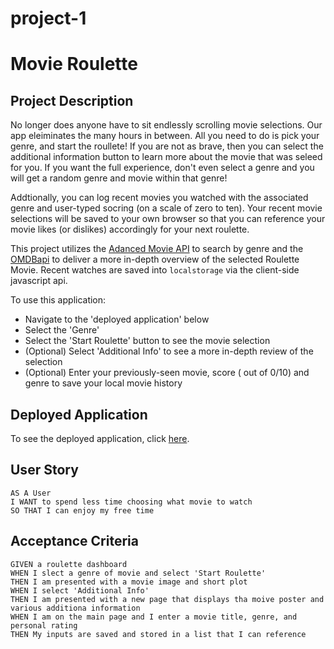 # project-1
# Movie Roulette

## Project Description

No longer does anyone have to sit endlessly scrolling movie selections. Our app eleiminates the many hours in between. All you need to do is pick your genre, and start the roullete! If you are not as brave, then you can select the additional information button to learn more about the movie that was seleed for you. 
If you want the full experience, don't even select a genre and you will get a random genre and movie within that genre!

Addtionally, you can log recent movies you watched with the associated genre and user-typed socring (on a scale of zero to ten). Your recent movie selections will be saved to your own browser so that you can reference your movie likes (or dislikes) accordingly for your next roulette.

This project utilizes the [Adanced Movie API](https://advanced-movie-search.p.rapidapi.com) to search by genre and the [OMDBapi](http://omdapi.com/) to deliver a more in-depth overview of the selected Roulette Movie. Recent watches are saved into `localstorage`  via the client-side javascript api.

To use this application:
* Navigate to the 'deployed application' below
* Select the 'Genre'
* Select the 'Start Roulette' button to see the movie selection
* (Optional) Select 'Additional Info' to see a more in-depth review of the selection
* (Optional) Enter your previously-seen movie, score ( out of 0/10) and genre to save your local movie history

## Deployed Application

To see the deployed application, click [here](https://nflanner.github.io/project-1/).

## User Story

```
AS A User
I WANT to spend less time choosing what movie to watch
SO THAT I can enjoy my free time
```

## Acceptance Criteria

```
GIVEN a roulette dashboard
WHEN I slect a genre of movie and select 'Start Roulette'
THEN I am presented with a movie image and short plot
WHEN I select 'Additional Info'
THEN I am presented with a new page that displays tha moive poster and various additiona information
WHEN I am on the main page and I enter a movie title, genre, and personal rating
THEN My inputs are saved and stored in a list that I can reference 
```

